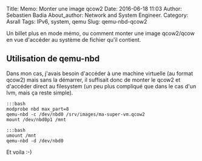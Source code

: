 Title: Memo: Monter une image qcow2
Date: 2016-06-18 11:03
Author: Sebastien Badia
About_author: Network and System Engineer.
Category: Asrall
Tags: IPv6, system, qemu
Slug: qemu-nbd-qcow2

Un billet plus en mode mémo, ou comment monter une image qcow2/qcow en vue d'accéder au système de fichier qu'il contient.

## Utilisation de qemu-nbd

Dans mon cas, j'avais besoin d'accéder à une machine virtuelle (au format qcow2)
mais sans la démarrer, il suffisait donc de monter le qcow2 et d'accéder direct
au filesystem (un peu plus compliqué que dans le cas d'un lvm, mais ça reste
simple).

    :::bash
    modprobe nbd max_part=8
    qemu-nbd -c /dev/nbd0 /srv/images/ma-super-vm.qcow2
    mount /dev/nbd0p1 /mnt

    :::bash
    umount /mnt
    qemu-nbd -d /dev/nbd0

Et voila :-)
